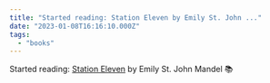 ```yaml
---
title: "Started reading: Station Eleven by Emily St. John ..."
date: "2023-01-08T16:16:10.000Z"
tags: 
  - "books"
---
```


Started reading: [Station Eleven](https://micro.blog/books/9781443434881) by Emily St. John Mandel 📚
